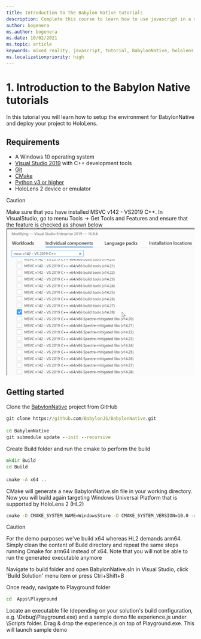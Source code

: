 ```yaml
---
title: Introduction to the Babylon Native tutorials
description: Complete this course to learn how to use javascript in a mixed reality application.
author: bogenera
ms.author: bogenera
ms.date: 10/02/2021
ms.topic: article
keywords: mixed reality, javascript, tutorial, BabylonNative, hololens, mixed reality, UWP, Windows 10
ms.localizationpriority: high
---
```


# 1. Introduction to the Babylon Native tutorials

In this tutorial you will learn how to setup the environment for BabylonNative and deploy your project to HoloLens.

## Requirements

* A Windows 10 operating system
* [Visual Studio 2019](https://visualstudio.microsoft.com/downloads/) with C++ development tools
* [Git](https://git-scm.com/)
* [CMake](https://cmake.org/download)
* [Python v3 or higher](https://www.python.org/)
* HoloLens 2 device or emulator

> [!CAUTION]
> Make sure that you have installed MSVC v142 - VS2019 C++. In VisualStudio, go to menu Tools -> Get Tools and Features and ensure that the feature is checked as shown below
![VS2019-Features-MSVC](images/msvc-vs2019.png)

## Getting started

Clone the [BabylonNative](https://github.com/BabylonJS/BabylonNative) project from GitHub

```cmd
git clone https://github.com/BabylonJS/BabylonNative.git

cd BabylonNative
git submodule update --init --recursive
```

Create Build folder and run the cmake to perform the build

```cmd
mkdir Build
cd Build

cmake -A x64 ..
```

CMake will generate a new BabylonNative.sln file in your working directory. Now you will build again targeting Windows Universal Platform that is supported by HoloLens 2 (HL2)

```cmd
cmake -D CMAKE_SYSTEM_NAME=WindowsStore -D CMAKE_SYSTEM_VERSION=10.0 -A x64 ..
```

> [!CAUTION]
> For the demo purposes we've build x64 whereas HL2 demands arm64. Simply clean the content of Build directory and repeat the same steps running Cmake for arm64 instead of x64. Note that you will not be able to run the generated executable anymore

Navigate to build folder and open BabylonNative.sln in Visual Studio, click 'Build Solution' menu item or press Ctrl+Shift+B

Once ready, navigate to Playground folder

```cmd
cd  Apps\Playground
```

Locate an executable file (depending on your solution's build configuration, e.g. \Debug\Playground.exe) and a sample demo file experience.js under \Scripts folder. Drag & drop the experience.js on top of Playground.exe. This will launch sample demo
